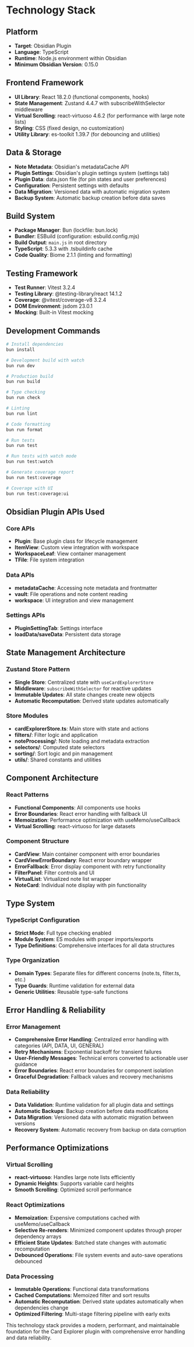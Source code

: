 # Technology Stack

## Platform
- **Target**: Obsidian Plugin
- **Language**: TypeScript
- **Runtime**: Node.js environment within Obsidian
- **Minimum Obsidian Version**: 0.15.0

## Frontend Framework
- **UI Library**: React 18.2.0 (functional components, hooks)
- **State Management**: Zustand 4.4.7 with subscribeWithSelector middleware
- **Virtual Scrolling**: react-virtuoso 4.6.2 (for performance with large note lists)
- **Styling**: CSS (fixed design, no customization)
- **Utility Library**: es-toolkit 1.39.7 (for debouncing and utilities)

## Data & Storage
- **Note Metadata**: Obsidian's metadataCache API
- **Plugin Settings**: Obsidian's plugin settings system (settings tab)
- **Plugin Data**: data.json file (for pin states and user preferences)
- **Configuration**: Persistent settings with defaults
- **Data Migration**: Versioned data with automatic migration system
- **Backup System**: Automatic backup creation before data saves

## Build System
- **Package Manager**: Bun (lockfile: bun.lock)
- **Bundler**: ESBuild (configuration: esbuild.config.mjs)
- **Build Output**: `main.js` in root directory
- **TypeScript**: 5.3.3 with .tsbuildinfo cache
- **Code Quality**: Biome 2.1.1 (linting and formatting)

## Testing Framework
- **Test Runner**: Vitest 3.2.4
- **Testing Library**: @testing-library/react 14.1.2
- **Coverage**: @vitest/coverage-v8 3.2.4
- **DOM Environment**: jsdom 23.0.1
- **Mocking**: Built-in Vitest mocking

## Development Commands
```bash
# Install dependencies
bun install

# Development build with watch
bun run dev

# Production build
bun run build

# Type checking
bun run check

# Linting
bun run lint

# Code formatting
bun run format

# Run tests
bun run test

# Run tests with watch mode
bun run test:watch

# Generate coverage report
bun run test:coverage

# Coverage with UI
bun run test:coverage:ui
```

## Obsidian Plugin APIs Used

### Core APIs
- **Plugin**: Base plugin class for lifecycle management
- **ItemView**: Custom view integration with workspace
- **WorkspaceLeaf**: View container management
- **TFile**: File system integration

### Data APIs
- **metadataCache**: Accessing note metadata and frontmatter
- **vault**: File operations and note content reading
- **workspace**: UI integration and view management

### Settings APIs
- **PluginSettingTab**: Settings interface
- **loadData/saveData**: Persistent data storage

## State Management Architecture

### Zustand Store Pattern
- **Single Store**: Centralized state with `useCardExplorerStore`
- **Middleware**: `subscribeWithSelector` for reactive updates
- **Immutable Updates**: All state changes create new objects
- **Automatic Recomputation**: Derived state updates automatically

### Store Modules
- **cardExplorerStore.ts**: Main store with state and actions
- **filters/**: Filter logic and application
- **noteProcessing/**: Note loading and metadata extraction
- **selectors/**: Computed state selectors
- **sorting/**: Sort logic and pin management
- **utils/**: Shared constants and utilities

## Component Architecture

### React Patterns
- **Functional Components**: All components use hooks
- **Error Boundaries**: React error handling with fallback UI
- **Memoization**: Performance optimization with useMemo/useCallback
- **Virtual Scrolling**: react-virtuoso for large datasets

### Component Structure
- **CardView**: Main container component with error boundaries
- **CardViewErrorBoundary**: React error boundary wrapper
- **ErrorFallback**: Error display component with retry functionality
- **FilterPanel**: Filter controls and UI
- **VirtualList**: Virtualized note list wrapper
- **NoteCard**: Individual note display with pin functionality

## Type System

### TypeScript Configuration
- **Strict Mode**: Full type checking enabled
- **Module System**: ES modules with proper imports/exports
- **Type Definitions**: Comprehensive interfaces for all data structures

### Type Organization
- **Domain Types**: Separate files for different concerns (note.ts, filter.ts, etc.)
- **Type Guards**: Runtime validation for external data
- **Generic Utilities**: Reusable type-safe functions

## Error Handling & Reliability

### Error Management
- **Comprehensive Error Handling**: Centralized error handling with categories (API, DATA, UI, GENERAL)
- **Retry Mechanisms**: Exponential backoff for transient failures
- **User-Friendly Messages**: Technical errors converted to actionable user guidance
- **Error Boundaries**: React error boundaries for component isolation
- **Graceful Degradation**: Fallback values and recovery mechanisms

### Data Reliability
- **Data Validation**: Runtime validation for all plugin data and settings
- **Automatic Backups**: Backup creation before data modifications
- **Data Migration**: Versioned data with automatic migration between versions
- **Recovery System**: Automatic recovery from backup on data corruption

## Performance Optimizations

### Virtual Scrolling
- **react-virtuoso**: Handles large note lists efficiently
- **Dynamic Heights**: Supports variable card heights
- **Smooth Scrolling**: Optimized scroll performance

### React Optimizations
- **Memoization**: Expensive computations cached with useMemo/useCallback
- **Selective Re-renders**: Minimized component updates through proper dependency arrays
- **Efficient State Updates**: Batched state changes with automatic recomputation
- **Debounced Operations**: File system events and auto-save operations debounced

### Data Processing
- **Immutable Operations**: Functional data transformations
- **Cached Computations**: Memoized filter and sort results
- **Automatic Recomputation**: Derived state updates automatically when dependencies change
- **Optimized Filtering**: Multi-stage filtering pipeline with early exits

This technology stack provides a modern, performant, and maintainable foundation for the Card Explorer plugin with comprehensive error handling and data reliability.
